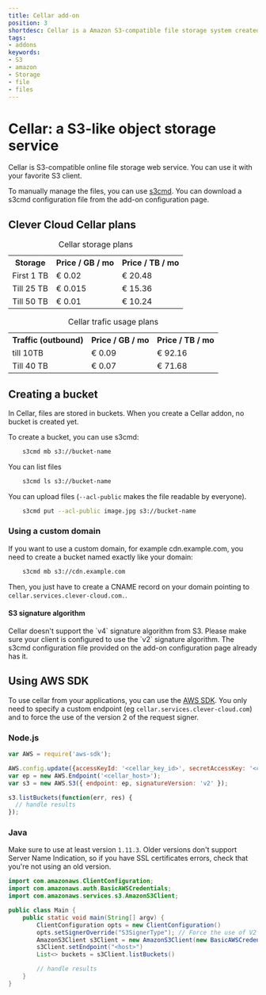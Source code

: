 ```yaml
---
title: Cellar add-on
position: 3
shortdesc: Cellar is a Amazon S3-compatible file storage system created and hosted by Clever Cloud.
tags:
- addons
keywords:
- S3
- amazon
- Storage
- file
- files
---
```


# Cellar: a S3-like object storage service

Cellar is S3-compatible online file storage web service. You can use it with
your favorite S3 client.

To manually manage the files, you can use [s3cmd](http://s3tools.org/s3cmd).
You can download a s3cmd configuration file from the add-on configuration
page.

## Clever Cloud Cellar plans

<table class="table table-bordered table-striped dataTable"><caption>Cellar storage plans</caption>
<tr>
<th>Storage</th>
<th>Price / GB / mo</th>
<th>Price / TB / mo</th>
</tr>
<tr>
<td>First 1 TB</td>
<td>€ 0.02</td>
<td>€ 20.48</td>
</tr>
<tr>
<td>Till 25 TB</td>
<td>€ 0.015</td>
<td>€ 15.36</td>
</tr>
<tr>
<td>Till 50 TB</td>
<td>€ 0.01</td>
<td>€ 10.24</td>
</tr>
</table>

<table class="table table-bordered table-striped dataTable"><caption>Cellar trafic usage plans</caption>
<tr>
<th>Traffic (outbound)</th>
<th>Price / GB / mo</th>
<th>Price / TB / mo</th>
</tr>
<tr>
<td>till 10TB </td>
<td>€ 0.09</td>
<td>€ 92.16</td>
</tr>
<tr>
<td>Till 40 TB</td>
<td>€ 0.07</td>
<td>€ 71.68</td>
</tr>
</table>

## Creating a bucket

In Cellar, files are stored in buckets. When you create a Cellar addon, no
bucket is created yet.

To create a bucket, you can use s3cmd:

```bash
    s3cmd mb s3://bucket-name
```
You can list files

```bash
    s3cmd ls s3://bucket-name
```

You can upload files (`--acl-public` makes the file readable by everyone).

```bash
    s3cmd put --acl-public image.jpg s3://bucket-name
```

### Using a custom domain

If you want to use a custom domain, for example cdn.example.com, you need to create a bucket named exactly like your domain:

```bash
    s3cmd mb s3://cdn.example.com
```

Then, you just have to create a CNAME record on your domain pointing to `cellar.services.clever-cloud.com.`.

<div class="panel panel-warning">
  <div class="panel-heading">
    <h4 class="panel-title">S3 signature algorithm</h4>
  </div>
  <div class="panel-body">
    Cellar doesn't support the `v4` signature algorithm from S3. Please make sure
    your client is configured to use the `v2` signature algorithm. The
    s3cmd configuration file provided on the add-on configuration page already has it.
  </div>
</div>

## Using AWS SDK

To use cellar from your applications, you can use the [AWS SDK](https://aws.amazon.com/tools/#sdk).
You only need to specify a custom endpoint (eg `cellar.services.clever-cloud.com`) and to
force the use of the version 2 of the request signer.

### Node.js

```javascript
var AWS = require('aws-sdk');

AWS.config.update({accessKeyId: '<cellar_key_id>', secretAccessKey: '<cellar_key_secret>'});
var ep = new AWS.Endpoint('<cellar_host>');
var s3 = new AWS.S3({ endpoint: ep, signatureVersion: 'v2' });

s3.listBuckets(function(err, res) {
  // handle results
});
```


### Java

Make sure to use at least version `1.11.3`. Older versions don't support
Server Name Indication, so if you have SSL certificates errors, check that
you're not using an old version.

```java
import com.amazonaws.ClientConfiguration;
import com.amazonaws.auth.BasicAWSCredentials;
import com.amazonaws.services.s3.AmazonS3Client;

public class Main {
    public static void main(String[] argv) {
        ClientConfiguration opts = new ClientConfiguration()
        opts.setSignerOverride("S3SignerType"); // Force the use of V2 signer
        AmazonS3Client s3Client = new AmazonS3Client(new BasicAWSCredentials("<key>", "<secret>"), opts)
        s3Client.setEndpoint("<host>")
        List<> buckets = s3Client.listBuckets()

        // handle results
    }
}
```
